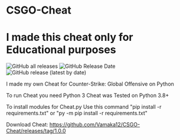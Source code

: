# CSGO-Cheat

# I made this cheat only for Educational purposes

<img alt="GitHub all releases" src="https://img.shields.io/github/downloads/Vamaka12/CSGO-Cheat/total?color=green&label=Downloads&style=for-the-badge&logo=github"> <img alt="GitHub Release Date" src="https://img.shields.io/github/release-date/Vamaka12/CSGO-Cheat?label=Last%20release%20date&style=for-the-badge&logo=github"> <img alt="GitHub release (latest by date)" src="https://img.shields.io/github/v/release/Vamaka12/CSGO-Cheat?label=last%20release&logo=github&style=for-the-badge">

I made my own Cheat for Counter-Strike: Global Offensive on Python

To run Cheat you need Python 3
Cheat was Tested on Python 3.8+


To install modules for Cheat.py Use this command "pip install -r requirements.txt" or "py -m pip install -r requirements.txt"

Download Cheat: https://github.com/Vamaka12/CSGO-Cheat/releases/tag/1.0.0
